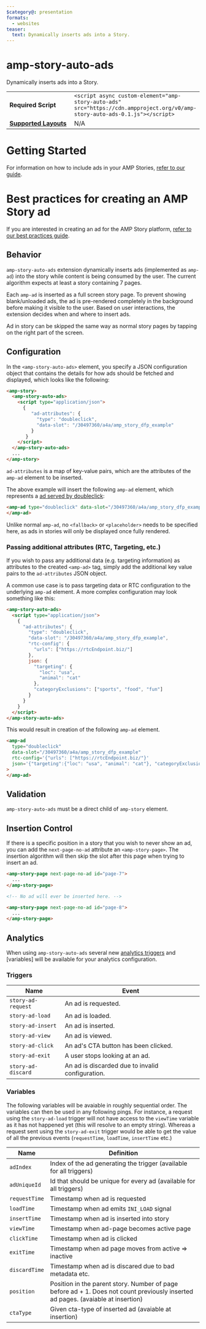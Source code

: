 ```yaml
---
$category@: presentation
formats:
  - websites
teaser:
  text: Dynamically inserts ads into a Story.
---
```


<!--
Copyright 2018 The AMP HTML Authors. All Rights Reserved.

Licensed under the Apache License, Version 2.0 (the "License");
you may not use this file except in compliance with the License.
You may obtain a copy of the License at

      http://www.apache.org/licenses/LICENSE-2.0

Unless required by applicable law or agreed to in writing, software
distributed under the License is distributed on an "AS-IS" BASIS,
WITHOUT WARRANTIES OR CONDITIONS OF ANY KIND, either express or implied.
See the License for the specific language governing permissions and
limitations under the License.
-->

# amp-story-auto-ads

Dynamically inserts ads into a Story.

<table>
  <tr>
    <td width="40%"><strong>Required Script</strong></td>
    <td><code>&lt;script async custom-element="amp-story-auto-ads" src="https://cdn.ampproject.org/v0/amp-story-auto-ads-0.1.js">&lt;/script></code></td>
  </tr>
  <tr>
    <td class="col-fourty"><strong><a href="https://amp.dev/documentation/guides-and-tutorials/develop/style_and_layout/control_layout">Supported Layouts</a></strong></td>
    <td>N/A</td>
  </tr>
</table>

# Getting Started

For information on how to include ads in your AMP Stories, [refer to our guide](https://amp.dev/documentation/guides-and-tutorials/develop/advertise_amp_stories).

# Best practices for creating an AMP Story ad

If you are interested in creating an ad for the AMP Story platform, [refer to our best practices guide](https://amp.dev/documentation/guides-and-tutorials/develop/story_ads_best_practices).

## Behavior

`amp-story-auto-ads` extension dynamically inserts ads (implemented as `amp-ad`)
into the story while content is being consumed by the user. The current algorithm expects at least a story containing 7 pages.

Each `amp-ad` is inserted as a full screen story page. To prevent showing
blank/unloaded ads, the ad is pre-rendered completely in the background before
making it visible to the user. Based on user interactions, the extension decides when
and where to insert ads.

Ad in story can be skipped the same way as normal story pages by tapping on the
right part of the screen.

## Configuration

In the `<amp-story-auto-ads>` element, you specify a JSON configuration object
that contains the details for how ads should be fetched and displayed, which
looks like the following:

```html
<amp-story>
  <amp-story-auto-ads>
    <script type="application/json">
      {
         "ad-attributes": {
           "type": "doubleclick",
           "data-slot": "/30497360/a4a/amp_story_dfp_example"
         }
       }
    </script>
  </amp-story-auto-ads>
  ...
</amp-story>
```

`ad-attributes` is a map of key-value pairs, which are the attributes of the
`amp-ad` element to be inserted.

The above example will insert the following `amp-ad` element, which represents
a [ad served by doubleclick](../../extensions/amp-ad-network-doubleclick-impl/amp-ad-network-doubleclick-impl-internal.md):

```html
<amp-ad type="doubleclick" data-slot="/30497360/a4a/amp_story_dfp_example">
</amp-ad>
```

Unlike normal `amp-ad`, no `<fallback>` or `<placeholder>` needs to be specified
here, as ads in stories will only be displayed once fully rendered.

### Passing additional attributes (RTC, Targeting, etc.)

If you wish to pass any additional data (e.g. targeting information) as
attributes to the created `<amp-ad>` tag, simply add the additional key value
pairs to the `ad-attributes` JSON object.

A common use case is to pass targeting data or RTC configuration to the underlying `amp-ad` element. A more complex configuration may look something like this:

```html
<amp-story-auto-ads>
  <script type="application/json">
    {
      "ad-attributes": {
        "type": "doubleclick",
        "data-slot": "/30497360/a4a/amp_story_dfp_example",
        "rtc-config": {
          "urls": ["https://rtcEndpoint.biz/"]
        },
        json: {
          "targeting": {
            "loc": "usa",
            "animal": "cat"
          },
          "categoryExclusions": ["sports", "food", "fun"]
        }
      }
    }
  </script>
</amp-story-auto-ads>
```

This would result in creation of the following `amp-ad` element.

```html
<amp-ad
  type="doubleclick"
  data-slot="/30497360/a4a/amp_story_dfp_example"
  rtc-config='{"urls": ["https://rtcEndpoint.biz/"}'
  json='{"targeting":{"loc": "usa", "animal": "cat"}, "categoryExclusions":["sports", "food", "fun"]}'
>
</amp-ad>
```

## Validation

`amp-story-auto-ads` must be a direct child of `amp-story` element.

## Insertion Control

If there is a specific position in a story that you wish to never show an ad,
you can add the `next-page-no-ad` attribute an `<amp-story-page>`. The insertion
algorithm will then skip the slot after this page when trying to insert an ad.

```html
<amp-story-page next-page-no-ad id="page-7">
  ...
</amp-story-page>

<!-- No ad will ever be inserted here. -->

<amp-story-page next-page-no-ad id="page-8">
  ...
</amp-story-page>
```

## Analytics

When using `amp-story-auto-ads` several new [analytics triggers](../../extensions/amp-analytics/amp-analytics.md)
and [variables] will be available for your analytics configuration.

### Triggers

| Name               | Event                                            |
| ------------------ | ------------------------------------------------ |
| `story-ad-request` | An ad is requested.                              |
| `story-ad-load`    | An ad is loaded.                                 |
| `story-ad-insert`  | An ad is inserted.                               |
| `story-ad-view`    | An ad is viewed.                                 |
| `story-ad-click`   | An ad's CTA button has been clicked.             |
| `story-ad-exit`    | A user stops looking at an ad.                   |
| `story-ad-discard` | An ad is discarded due to invalid configuration. |

### Variables

The following variables will be avaiable in roughly sequential order. The variables
can then be used in any following pings. For instance, a request using the
`story-ad-load` trigger will not have access to the `viewTime` variable as it has
not happened yet (this will resolve to an empty string). Whereas a request sent
using the `story-ad-exit` trigger would be able to get the value of all the previous
events (`requestTime`, `loadTime`, `insertTime` etc.)

| Name          | Definition                                                                                                                       |
| ------------- | -------------------------------------------------------------------------------------------------------------------------------- |
| `adIndex`     | Index of the ad generating the trigger (available for all triggers)                                                              |
| `adUniqueId`  | Id that should be unique for every ad (available for all triggers)                                                               |
| `requestTime` | Timestamp when ad is requested                                                                                                   |
| `loadTime`    | Timestamp when ad emits `INI_LOAD` signal                                                                                        |
| `insertTime`  | Timestamp when ad is inserted into story                                                                                         |
| `viewTime`    | Timestamp when ad-page becomes active page                                                                                       |
| `clickTime`   | Timestamp when ad is clicked                                                                                                     |
| `exitTime`    | Timestamp when ad page moves from active => inactive                                                                             |
| `discardTime` | Timestamp when ad is discared due to bad metadata etc.                                                                           |
| `position`    | Position in the parent story. Number of page before ad + 1. Does not count previously inserted ad pages. (avaiable at insertion) |
| `ctaType`     | Given cta-type of inserted ad (avaiable at insertion)                                                                            |
